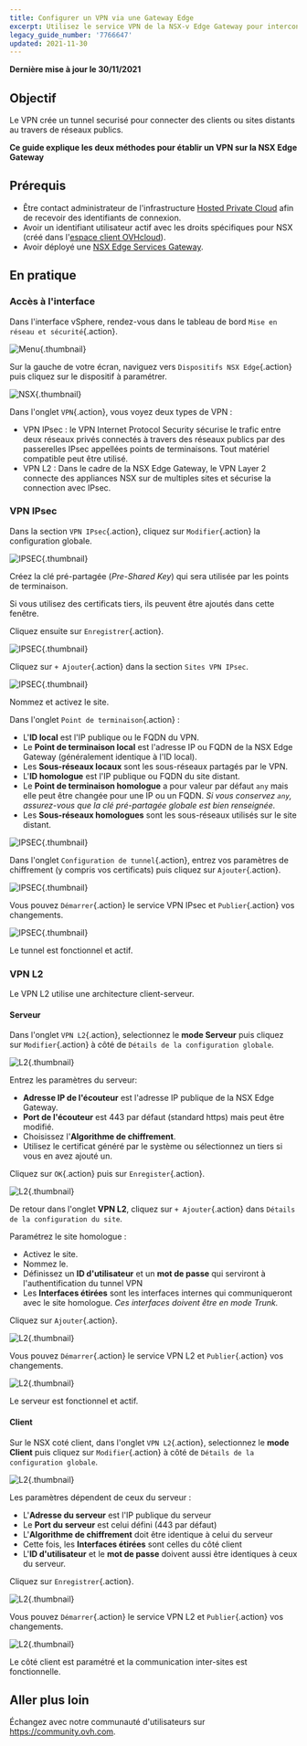 ```yaml
---
title: Configurer un VPN via une Gateway Edge
excerpt: Utilisez le service VPN de la NSX-v Edge Gateway pour interconnecter des sites distants
legacy_guide_number: '7766647'
updated: 2021-11-30
---
```


**Dernière mise à jour le 30/11/2021**

## Objectif

Le VPN crée un tunnel securisé pour connecter des clients ou sites distants au travers de réseaux publics.

**Ce guide explique les deux méthodes pour établir un VPN sur la NSX Edge Gateway**

## Prérequis

- Être contact administrateur de l'infrastructure [Hosted Private Cloud](https://www.ovhcloud.com/fr-ca/enterprise/products/hosted-private-cloud/) afin de recevoir des identifiants de connexion.
- Avoir un identifiant utilisateur actif avec les droits spécifiques pour NSX (créé dans l'[espace client OVHcloud](https://ca.ovh.com/auth/?action=gotomanager&from=https://www.ovh.com/ca/fr/&ovhSubsidiary=qc)).
- Avoir déployé une [NSX Edge Services Gateway](/pages/cloud/private-cloud/nsx_deploying_edge_gateway).

## En pratique

### Accès à l'interface

Dans l'interface vSphere, rendez-vous dans le tableau de bord `Mise en réseau et sécurité`{.action}.

![Menu](images/en01dash.png){.thumbnail}

Sur la gauche de votre écran, naviguez vers `Dispositifs NSX Edge`{.action} puis cliquez sur le dispositif à paramétrer.

![NSX](images/en02nsx.png){.thumbnail}

Dans l'onglet `VPN`{.action}, vous voyez deux types de VPN :

- VPN IPsec : le VPN Internet Protocol Security sécurise le trafic entre deux réseaux privés connectés à travers des réseaux publics par des passerelles IPsec appellées points de terminaisons. Tout matériel compatible peut être utilisé.
- VPN L2 : Dans le cadre de la NSX Edge Gateway, le VPN Layer 2 connecte des appliances NSX sur de multiples sites et sécurise la connection avec IPsec.

### VPN IPsec

Dans la section `VPN IPsec`{.action}, cliquez sur `Modifier`{.action} la configuration globale.

![IPSEC](images/en03vpn.png){.thumbnail}

Créez la clé pré-partagée (*Pre-Shared Key*) qui sera utilisée par les points de terminaison.

Si vous utilisez des certificats tiers, ils peuvent être ajoutés dans cette fenêtre. 

Cliquez ensuite sur `Enregistrer`{.action}.

![IPSEC](images/en04global.png){.thumbnail}

Cliquez sur `+ Ajouter`{.action} dans la section `Sites VPN IPsec`.

![IPSEC](images/en04bisadd.png){.thumbnail}

Nommez et activez le site.

Dans l'onglet `Point de terminaison`{.action} :

- L'**ID local** est l'IP publique ou le FQDN du VPN.
- Le **Point de terminaison local** est l'adresse IP ou FQDN de la NSX Edge Gateway (généralement identique à l'ID local).
- Les **Sous-réseaux locaux** sont les sous-réseaux partagés par le VPN.
- L'**ID homologue** est l'IP publique ou FQDN du site distant.
- Le **Point de terminaison homologue** a pour valeur par défaut `any` mais elle peut être changée pour une IP ou un FQDN. *Si vous conservez `any`, assurez-vous que la clé pré-partagée globale est bien renseignée.*
- Les **Sous-réseaux homologues** sont les sous-réseaux utilisés sur le site distant.

![IPSEC](images/en05newipsec.png){.thumbnail}

Dans l'onglet `Configuration de tunnel`{.action}, entrez vos paramètres de chiffrement (y compris vos certificats) puis cliquez sur `Ajouter`{.action}.

![IPSEC](images/en06ipsectunnel.png){.thumbnail}

Vous pouvez `Démarrer`{.action} le service VPN IPsec et `Publier`{.action} vos changements.

![IPSEC](images/en07ipsecstart.png){.thumbnail}

Le tunnel est fonctionnel et actif.

### VPN L2

Le VPN L2 utilise une architecture client-serveur.

#### Serveur

Dans l'onglet `VPN L2`{.action}, selectionnez le **mode Serveur** puis cliquez sur `Modifier`{.action} à côté de `Détails de la configuration globale`.

![L2](images/en08l2.png){.thumbnail}

Entrez les paramètres du serveur:

- **Adresse IP de l'écouteur** est l'adresse IP publique de la NSX Edge Gateway.
- **Port de l'écouteur** est 443 par défaut (standard https) mais peut être modifié.
- Choisissez l'**Algorithme de chiffrement**.
- Utilisez le certificat généré par le système ou sélectionnez un tiers si vous en avez ajouté un.

Cliquez sur `OK`{.action} puis sur `Enregister`{.action}.

![L2](images/en09l2global.png){.thumbnail}

De retour dans l'onglet **VPN L2**, cliquez sur `+ Ajouter`{.action} dans `Détails de la configuration du site`.

Paramétrez le site homologue :

- Activez le site.
- Nommez le.
- Définissez un  **ID d'utilisateur** et un **mot de passe** qui serviront à l'authentification du tunnel VPN
- Les **Interfaces étirées** sont les interfaces internes qui communiqueront avec le site homologue. *Ces interfaces doivent être en mode Trunk.*

Cliquez sur `Ajouter`{.action}.

![L2](images/en10l2peer.png){.thumbnail}

Vous pouvez `Démarrer`{.action} le service VPN L2 et `Publier`{.action} vos changements.

![L2](images/en11l2pub.png){.thumbnail}

Le serveur est fonctionnel et actif.

#### Client

Sur le NSX coté client, dans l'onglet `VPN L2`{.action}, selectionnez le **mode Client** puis cliquez sur `Modifier`{.action} à côté de `Détails de la configuration globale`.

![L2](images/en12l2client.png){.thumbnail}

Les paramètres dépendent de ceux du serveur :

- L'**Adresse du serveur** est l'IP publique du serveur
- Le **Port du serveur** est celui défini (443 par défaut)
- L'**Algorithme de chiffrement** doit être identique à celui du serveur
- Cette fois, les **Interfaces étirées** sont celles du côté client
- L'**ID d'utilisateur** et le **mot de passe** doivent aussi être identiques à ceux du serveur.

Cliquez sur `Enregistrer`{.action}.

![L2](images/en13l2clientset.png){.thumbnail}

Vous pouvez `Démarrer`{.action} le service VPN L2 et `Publier`{.action} vos changements.

![L2](images/en14l2clientpub.png){.thumbnail}

Le côté client est paramétré et la communication inter-sites est fonctionnelle.

## Aller plus loin

Échangez avec notre communauté d'utilisateurs sur <https://community.ovh.com>.
